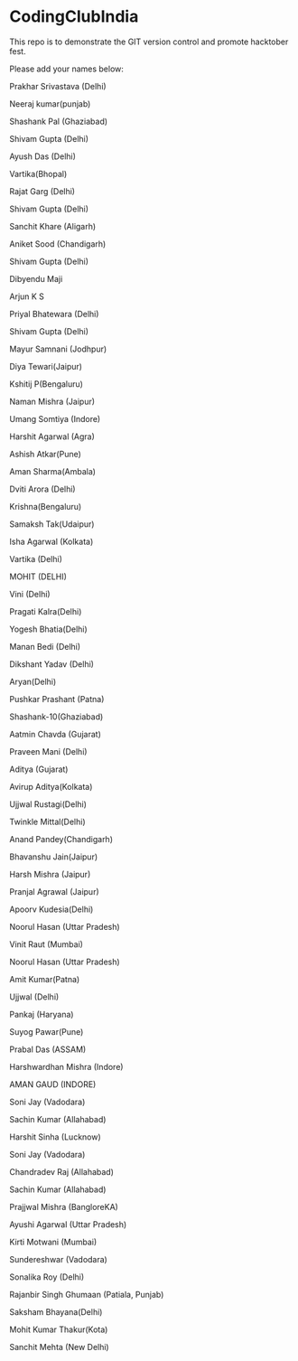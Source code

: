 # CodingClubIndia

This repo is to demonstrate the GIT version control and promote hacktober fest.

Please add your names below:

Prakhar Srivastava (Delhi)

Neeraj kumar(punjab)

Shashank Pal (Ghaziabad)


Shivam Gupta (Delhi)


Ayush Das (Delhi)


Vartika(Bhopal)


Rajat Garg (Delhi)


Shivam Gupta (Delhi)


Sanchit Khare (Aligarh)


Aniket Sood (Chandigarh)


Shivam Gupta (Delhi)


Dibyendu Maji


Arjun K S


Priyal Bhatewara (Delhi)


Shivam Gupta (Delhi)


Mayur Samnani (Jodhpur)


Diya Tewari(Jaipur)

Kshitij P(Bengaluru)


Naman Mishra (Jaipur)


Umang Somtiya (Indore)


Harshit Agarwal (Agra)


Ashish Atkar(Pune)


Aman Sharma(Ambala)


Dviti Arora (Delhi)


Krishna(Bengaluru)


Samaksh Tak(Udaipur)


Isha Agarwal (Kolkata)


Vartika (Delhi)


MOHIT (DELHI)


Vini (Delhi)


Pragati Kalra(Delhi)


Yogesh Bhatia(Delhi)


Manan Bedi (Delhi)


Dikshant Yadav (Delhi)


 Aryan(Delhi)


Pushkar Prashant (Patna)

Shashank-10(Ghaziabad)

Aatmin Chavda (Gujarat)


Praveen Mani (Delhi)


Aditya (Gujarat)


Avirup Aditya(Kolkata)


Ujjwal Rustagi(Delhi)


Twinkle Mittal(Delhi)



Anand Pandey(Chandigarh)


Bhavanshu Jain(Jaipur)



Harsh Mishra (Jaipur)


Pranjal Agrawal (Jaipur)


Apoorv Kudesia(Delhi)


Noorul Hasan (Uttar Pradesh)


Vinit Raut (Mumbai)


Noorul Hasan (Uttar Pradesh)


Amit Kumar(Patna)


Ujjwal (Delhi)


Pankaj  (Haryana)


Suyog Pawar(Pune)


Prabal Das (ASSAM)


Harshwardhan Mishra (Indore)


AMAN GAUD (INDORE)


Soni Jay (Vadodara)


Sachin Kumar (Allahabad)


Harshit Sinha (Lucknow)


Soni Jay (Vadodara)


Chandradev Raj (Allahabad)


Sachin Kumar (Allahabad)


Prajjwal Mishra (BangloreKA)


Ayushi Agarwal (Uttar Pradesh)


Kirti Motwani (Mumbai)


Sundereshwar (Vadodara)


Sonalika Roy (Delhi)


Rajanbir Singh Ghumaan (Patiala, Punjab)


Saksham Bhayana(Delhi)


Mohit Kumar Thakur(Kota)


Sanchit Mehta (New Delhi)

